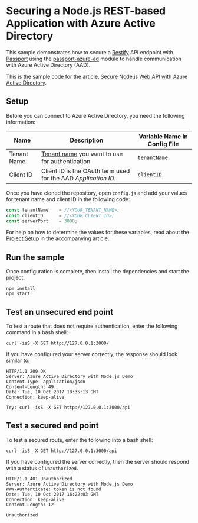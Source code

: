 # Securing a Node.js REST-based Application with Azure Active Directory

This sample demonstrates how to secure a [Restify](http://restify.com/) API endpoint with [Passport](http://passportjs.org/) using the [passport-azure-ad](https://github.com/AzureAD/passport-azure-ad) module to handle communication with Azure Active Directory (AAD). 

This is the sample code for the article, [Secure Node.js Web API with Azure Active Directory](https://docs.microsoft.com/azure/active-directory/develop/active-directory-devquickstarts-webapi-nodejs).

## Setup
Before you can connect to Azure Active Directory, you need the following information:

| Name  | Description | Variable Name in Config File |
| ------------- | ------------- | ------------- |
| Tenant Name  | [Tenant name](https://docs.microsoft.com/azure/active-directory/develop/active-directory-howto-tenant) you want to use for authentication | `tenantName`  |
| Client ID  | Client ID is the OAuth term used for the AAD _Application ID_. |  `clientID`  |

Once you have cloned the repository, open `config.js` and add your values for tenant name and client ID in the following code:

```JavaScript
const tenantName    = //<YOUR_TENANT_NAME>;
const clientID      = //<YOUR_CLIENT_ID>;
const serverPort    = 3000;
```

For help on how to determine the values for these variables, read about the [Project Setup](https://docs.microsoft.com/azure/active-directory/develop/active-directory-devquickstarts-webapi-nodejs#create-the-sample-project) in the accompanying article.

## Run the sample
Once configuration is complete, then install the dependencies and start the project.

```Shell
npm install
npm start
```

## Test an unsecured end point

To test a route that does not require authentication, enter the following command in a bash shell:

```Shell
curl -isS -X GET http://127.0.0.1:3000/
```
If you have configured your server correctly, the response should look similar to:

```Shell
HTTP/1.1 200 OK
Server: Azure Active Directory with Node.js Demo
Content-Type: application/json
Content-Length: 49
Date: Tue, 10 Oct 2017 18:35:13 GMT
Connection: keep-alive

Try: curl -isS -X GET http://127.0.0.1:3000/api
```

## Test a secured end point
To test a secured route, enter the following into a bash shell:

```Shell
curl -isS -X GET http://127.0.0.1:3000/api
```
If you have configured the server correctly, then the server should respond with a status of `Unauthorized`.

```Shell
HTTP/1.1 401 Unauthorized
Server: Azure Active Directory with Node.js Demo
WWW-Authenticate: token is not found
Date: Tue, 10 Oct 2017 16:22:03 GMT
Connection: keep-alive
Content-Length: 12

Unauthorized
```
